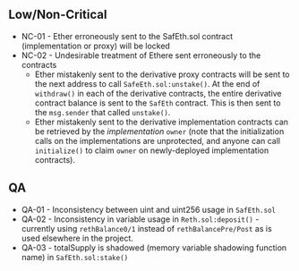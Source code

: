 ## Low/Non-Critical
- NC-01 - Ether erroneously sent to the SafEth.sol contract (implementation or proxy) will be locked
- NC-02 - Undesirable treatment of Ethere sent erroneously to the contracts
    - Ether mistakenly sent to the derivative proxy contracts will be sent to the next address to call `SafeEth.sol:unstake()`. At the end of `withdraw()` in each of the derivative contracts, the entire derivative contract balance is sent to the `SafEth` contract. This is then sent to the `msg.sender` that called `unstake()`. 
    - Ether mistakenly sent to the derivative implementation contracts can be retrieved by the _implementation_ `owner` (note that the initialization calls on the implementations are unprotected, and anyone can call `initialize()` to claim `owner` on newly-deployed implementation contracts). 

## QA
- QA-01 - Inconsistency between uint and uint256 usage in `SafEth.sol`
- QA-02 - Inconsistency in variable usage in `Reth.sol:deposit()` - currently using `rethBalance0/1` instead of `rethBalancePre/Post` as is used elsewhere in the project. 
- QA-03 - totalSupply is shadowed (memory variable shadowing function name) in `SafEth.sol:stake()`